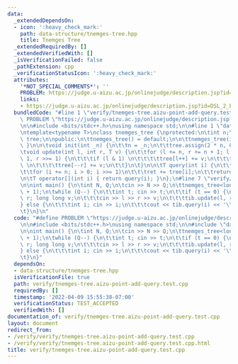 ```yaml
---
data:
  _extendedDependsOn:
  - icon: ':heavy_check_mark:'
    path: data-structure/tnemges-tree.hpp
    title: Tnemges Tree
  _extendedRequiredBy: []
  _extendedVerifiedWith: []
  _isVerificationFailed: false
  _pathExtension: cpp
  _verificationStatusIcon: ':heavy_check_mark:'
  attributes:
    '*NOT_SPECIAL_COMMENTS*': ''
    PROBLEM: https://judge.u-aizu.ac.jp/onlinejudge/description.jsp?id=DSL_2_E
    links:
    - https://judge.u-aizu.ac.jp/onlinejudge/description.jsp?id=DSL_2_E
  bundledCode: "#line 1 \"verify/tnemges-tree.aizu-point-add-query.test.cpp\"\n#define\
    \ PROBLEM \"https://judge.u-aizu.ac.jp/onlinejudge/description.jsp?id=DSL_2_E\"\
    \n\n#include <bits/stdc++.h>\nusing namespace std;\n\n#line 1 \"data-structure/tnemges-tree.hpp\"\
    \ntemplate<typename T>\nclass tnemges_tree {\nprotected:\n\tint n;\n\tvector<T>\
    \ tree;\n\npublic:\n\ttnemges_tree() = default;\n\n\ttnemges_tree(int _n) { init(_n);\
    \ }\n\n\tvoid init(int _n) {\n\t\tn = _n;\n\t\ttree.assign(2 * n, 0);\n\t}\n\n\
    \tvoid update(int l, int r, T v) {\n\t\tfor (l += n, r += n + 1; l < r; l >>=\
    \ 1, r >>= 1) {\n\t\t\tif (l & 1) \n\t\t\t\ttree[l++] += v;\n\t\t\tif (r & 1)\
    \ \n\t\t\t\ttree[--r] += v;\n\t\t}\n\t}\n\n\tT query(int i) {\n\t\tT ret = 0;\n\
    \t\tfor (i += n; i > 0; i >>= 1)\n\t\t\tret += tree[i];\n\t\treturn ret;\n\t}\n\
    \n\tT operator[](int i) { return query(i); }\n};\n#line 7 \"verify/tnemges-tree.aizu-point-add-query.test.cpp\"\
    \n\nint main() {\n\tint N, Q;\n\tcin >> N >> Q;\n\ttnemges_tree<long long> tib(N\
    \ + 1);\n\twhile (Q--) {\n\t\tint t; cin >> t;\n\t\tif (t == 0) {\n\t\t\tint l,\
    \ r; long long v;\n\t\t\tcin >> l >> r >> v;\n\t\t\ttib.update(l, r, v);\n\t\t\
    } else {\n\t\t\tint i; cin >> i;\n\t\t\tcout << tib.query(i) << '\\n';\n\t\t}\n\
    \t}\n}\n"
  code: "#define PROBLEM \"https://judge.u-aizu.ac.jp/onlinejudge/description.jsp?id=DSL_2_E\"\
    \n\n#include <bits/stdc++.h>\nusing namespace std;\n\n#include \"data-structure/tnemges-tree.hpp\"\
    \n\nint main() {\n\tint N, Q;\n\tcin >> N >> Q;\n\ttnemges_tree<long long> tib(N\
    \ + 1);\n\twhile (Q--) {\n\t\tint t; cin >> t;\n\t\tif (t == 0) {\n\t\t\tint l,\
    \ r; long long v;\n\t\t\tcin >> l >> r >> v;\n\t\t\ttib.update(l, r, v);\n\t\t\
    } else {\n\t\t\tint i; cin >> i;\n\t\t\tcout << tib.query(i) << '\\n';\n\t\t}\n\
    \t}\n}"
  dependsOn:
  - data-structure/tnemges-tree.hpp
  isVerificationFile: true
  path: verify/tnemges-tree.aizu-point-add-query.test.cpp
  requiredBy: []
  timestamp: '2022-04-09 15:55:38-07:00'
  verificationStatus: TEST_ACCEPTED
  verifiedWith: []
documentation_of: verify/tnemges-tree.aizu-point-add-query.test.cpp
layout: document
redirect_from:
- /verify/verify/tnemges-tree.aizu-point-add-query.test.cpp
- /verify/verify/tnemges-tree.aizu-point-add-query.test.cpp.html
title: verify/tnemges-tree.aizu-point-add-query.test.cpp
---
```

